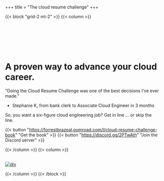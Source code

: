 +++
title = "The cloud resume challenge"
+++

{{< block "grid-2 mt-2" >}}
{{< column >}}

<br>
<br>
<br>
<br>
<br>

# A proven way to advance your cloud career.

"Doing the Cloud Resume Challenge was one of the best decisions I've ever made."

- Stephanie K, from bank clerk to Associate Cloud Engineer in 3 months

So, you want a six-figure cloud engineering job? Get in line ... or skip the line.

{{< button "https://forrestbrazeal.gumroad.com/l/cloud-resume-challenge-book" "Get the book" >}} {{< button "https://discord.gg/2PTwAth" "Join the Discord server" >}}

{{< /column >}}
{{< column >}}
<br>
<br>

[![diy](/images/book.png)](https://forrestbrazeal.gumroad.com/l/cloud-resume-challenge-book)

{{< /column >}}
{{< /block >}}
